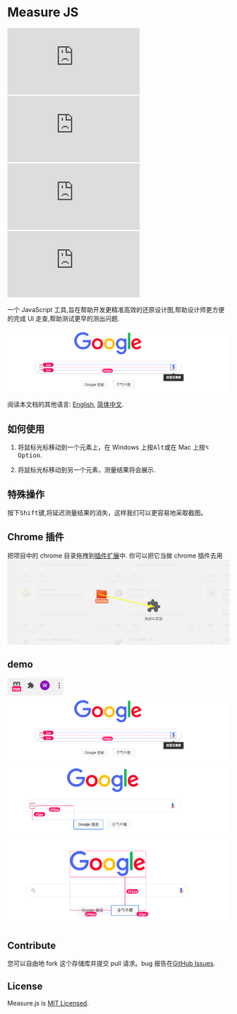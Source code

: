 # Measure JS

![GitHub Stars](https://img.shields.io/github/stars/zhuweijian666/measure.js)
![Github Forks](https://img.shields.io/github/forks/zhuweijian666/measure.js)
![GitHub Open Issues](https://img.shields.io/github/issues/zhuweijian666/measure.js)
![License](https://img.shields.io/github/license/zhuweijian666/measure.js)

一个 JavaScript 工具,旨在帮助开发更精准高效的还原设计图,帮助设计师更方便的完成 UI 走查,帮助测试更早的测出问题.

![](./assets/example1.png)

阅读本文档的其他语言: [English](README.en.md), [简体中文](README.zh.md).

## 如何使用

1. 将鼠标光标移动到一个元素上，在 Windows 上按<kbd>Alt</kbd>或在 Mac 上按<kbd>⌥ Option</kbd>.

2. 将鼠标光标移动到另一个元素，测量结果将会展示.

## 特殊操作

按下<kbd>Shift</kbd>键,将延迟测量结果的消失，这样我们可以更容易地采取截图。

## Chrome 插件

把项目中的 chrome 目录拖拽到[插件扩展](chrome://extensions/)中. 你可以把它当做 chrome 插件去用
![](./assets/install.png)

## demo

![](./assets/icon.png)
![](./assets/example1.png)
![](./assets/example2.png)
![](./assets/example3.png)

## Contribute

您可以自由地 fork 这个存储库并提交 pull 请求。bug 报告在[GitHub Issues](https://github.com/zhuweijian666/measure.js/issues).

## License

Measure.js is [MIT Licensed](LICENSE).
